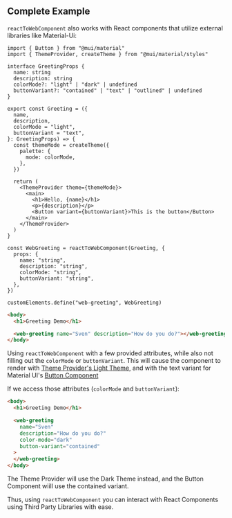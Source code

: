 ## Complete Example

`reactToWebComponent` also works with React components that utilize external libraries like Material-Ui:

```tsx
import { Button } from "@mui/material"
import { ThemeProvider, createTheme } from "@mui/material/styles"

interface GreetingProps {
  name: string
  description: string
  colorMode?: "light" | "dark" | undefined
  buttonVariant?: "contained" | "text" | "outlined" | undefined
}

export const Greeting = ({
  name,
  description,
  colorMode = "light",
  buttonVariant = "text",
}: GreetingProps) => {
  const themeMode = createTheme({
    palette: {
      mode: colorMode,
    },
  })

  return (
    <ThemeProvider theme={themeMode}>
      <main>
        <h1>Hello, {name}</h1>
        <p>{description}</p>
        <Button variant={buttonVariant}>This is the button</Button>
      </main>
    </ThemeProvider>
  )
}

const WebGreeting = reactToWebComponent(Greeting, {
  props: {
    name: "string",
    description: "string",
    colorMode: "string",
    buttonVariant: "string",
  },
})

customElements.define("web-greeting", WebGreeting)
```

```html
<body>
  <h1>Greeting Demo</h1>

  <web-greeting name="Sven" description="How do you do?"></web-greeting>
</body>
```

Using `reactToWebComponent` with a few provided attributes, while also not filling out the `colorMode` or `buttonVariant`. This will cause the component to render with [Theme Provider's Light Theme](https://mui.com/material-ui/customization/dark-mode/), and with the text variant for Material UI's [Button Component](https://mui.com/material-ui/react-button/)

If we access those attributes (`colorMode` and `buttonVariant`):

```html
<body>
  <h1>Greeting Demo</h1>

  <web-greeting
    name="Sven"
    description="How do you do?"
    color-mode="dark"
    button-variant="contained"
  >
  </web-greeting>
</body>
```

The Theme Provider will use the Dark Theme instead, and the Button Component wiill use the contained variant.

Thus, using `reactToWebComponent` you can interact with React Components using Third Party Libraries with ease.
